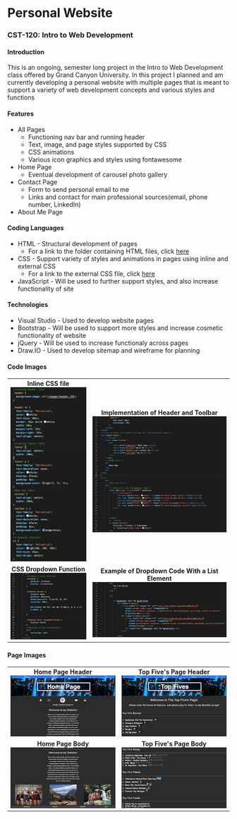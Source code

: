 # Personal Website
### CST-120: Intro to Web Development
#### Introduction
This is an ongoing, semester long project in the Intro to Web Development class offered by Grand Canyon University. In this project I planned and am currently developing a personal website with multiple pages that is meant to support a variety of web development concepts and various styles and functions

#### Features
* All Pages
  * Functioning nav bar and running header
  * Text, image, and page styles supported by CSS
  * CSS animations
  * Various icon graphics and styles using fontawesome
* Home Page
  * Eventual development of carousel photo gallery
* Contact Page
  * Form to send personal email to me 
  * Links and contact for main professional sources(email, phone number, LinkedIn)
* About Me Page
#### Coding Languages
* HTML - Structural development of pages
  * For a link to the folder containing HTML files, click [here](https://github.com/logan-campbell27/personal-website/tree/main/html-files)
* CSS - Support variety of styles and animations in pages using inline and external CSS
  * For a link to the external CSS file, click [here](https://github.com/logan-campbell27/personal-website/blob/main/css/my.css)
* JavaScript - Will be used to further support styles, and also increase functionality of site

#### Technologies
* Visual Studio - Used to develop website pages
* Bootstrap - Will be used to support more styles and increase cosmetic functionality of website
* jQuery - Will be used to increase functionaly across pages
* Draw.IO -  Used to develop sitemap and wireframe for planning

#### Code Images 

<table>
    <tr>
        <td align = "center"><b>Inline CSS file</b></br><img src = "https://github.com/logan-campbell27/personal-website/blob/main/planning-files/css.jpg"></td>
        <td align = "center"><b>Implementation of Header and Toolbar</b></br><img src = "https://github.com/logan-campbell27/personal-website/blob/main/planning-files/homepage.jpg"></td>
    </tr>
    <tr>
        <td align = "center"><b>CSS Dropdown Function</b></br><img src = "https://github.com/logan-campbell27/personal-website/blob/main/planning-files/dropdown.jpg"></td>
        <td align = "center"><b>Example of Dropdown Code With a List Element</b></br><img src = "https://github.com/logan-campbell27/personal-website/blob/main/planning-files/dropdownExample.jpg"></td>
    </tr>
</table>

#### Page Images
<table>
 <tr>
     <td align = "center"><b>Home Page Header</b></br><img src = "https://github.com/logan-campbell27/personal-website/blob/main/planning-files/homePageHeader.jpg"></td>
     <td align = "center"><b>Top Five's Page Header</b></br><img src = "https://github.com/logan-campbell27/personal-website/blob/main/planning-files/topFiveHeader.jpg"></td>
    </tr>
 <tr>
     <td align = "center"><b>Home Page Body</b></br><img src = "https://github.com/logan-campbell27/personal-website/blob/main/planning-files/homePageBody.jpg"></td>
     <td align = "center"><b>Top Five's Page Body</b></br><img src = "https://github.com/logan-campbell27/personal-website/blob/main/planning-files/topFiveBody.jpg"></td>
</tr>
</table>


